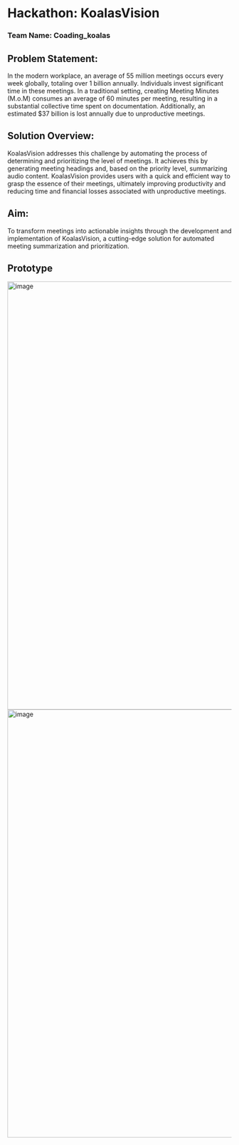 # Hackathon: KoalasVision

### Team Name: Coading_koalas

## Problem Statement:

In the modern workplace, an average of 55 million meetings occurs every week globally, totaling over 1 billion annually. Individuals invest significant time in these meetings. In a traditional setting, creating Meeting Minutes (M.o.M) consumes an average of 60 minutes per meeting, resulting in a substantial collective time spent on documentation. Additionally, an estimated $37 billion is lost annually due to unproductive meetings.

## Solution Overview:

KoalasVision addresses this challenge by automating the process of determining and prioritizing the level of meetings. It achieves this by generating meeting headings and, based on the priority level, summarizing audio content. KoalasVision provides users with a quick and efficient way to grasp the essence of their meetings, ultimately improving productivity and reducing time and financial losses associated with unproductive meetings.

## Aim:

To transform meetings into actionable insights through the development and implementation of KoalasVision, a cutting-edge solution for automated meeting summarization and prioritization.

## Prototype 
<img width="960" alt="image" src="https://github.com/AadiXC0DE/HackNITR/assets/96706283/3a14e964-681f-48c4-811a-cf460343cdb0">
<img width="960" alt="image" src="https://github.com/AadiXC0DE/HackNITR/assets/96706283/46e54d75-0d5d-4806-95e0-8f92c08ea2a9">



